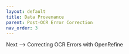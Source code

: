 ```yaml
---
layout: default
title: Data Provenance
parent: Post-OCR Error Correction
nav_order: 3
---
```


Next --> Correcting OCR Errors with OpenRefine
